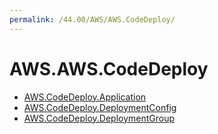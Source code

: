 ```yaml
---
permalink: /44.00/AWS/AWS.CodeDeploy/
---
```


# AWS.AWS.CodeDeploy



* [AWS.CodeDeploy.Application](AWS.CodeDeploy.Application.md)
* [AWS.CodeDeploy.DeploymentConfig](AWS.CodeDeploy.DeploymentConfig.md)
* [AWS.CodeDeploy.DeploymentGroup](AWS.CodeDeploy.DeploymentGroup.md)